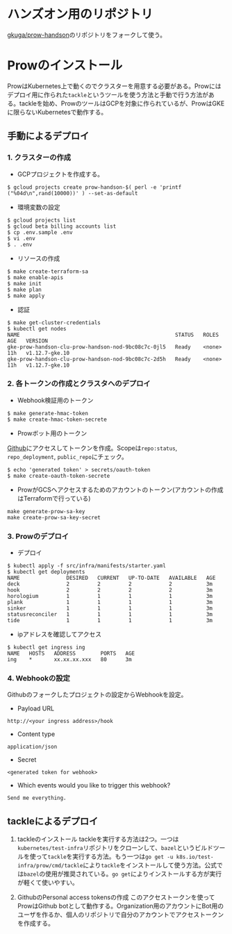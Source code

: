 # ハンズオン用のリポジトリ
[gkuga/prow-handson](https://github.com/gkuga/prow-handson)のリポジトリをフォークして使う。

# Prowのインストール
ProwはKubernetes上で動くのでクラスターを用意する必要がある。Prowにはデプロイ用に作られた`tackle`というツールを使う方法と手動で行う方法がある。tackleを始め、ProwのツールはGCPを対象に作られているが、ProwはGKEに限らないKubernetesで動作する。

## 手動によるデプロイ

### 1. クラスターの作成

* GCPプロジェクトを作成する。
```
$ gcloud projects create prow-handson-$( perl -e 'printf ("%04d\n",rand(10000))' ) --set-as-default
```

* 環境変数の設定
```
$ gcloud projects list
$ gcloud beta billing accounts list
$ cp .env.sample .env
$ vi .env
$ . .env
```

* リソースの作成
```
$ make create-terraform-sa
$ make enable-apis
$ make init
$ make plan
$ make apply
```

* 認証
```
$ make get-cluster-credentials
$ kubectl get nodes
NAME                                                  STATUS   ROLES    AGE   VERSION
gke-prow-handson-clu-prow-handson-nod-9bc08c7c-0jl5   Ready    <none>   11h   v1.12.7-gke.10
gke-prow-handson-clu-prow-handson-nod-9bc08c7c-2d5h   Ready    <none>   11h   v1.12.7-gke.10
```

### 2. 各トークンの作成とクラスタへのデプロイ

* Webhook検証用のトークン

```
$ make generate-hmac-token
$ make create-hmac-token-secrete
```

* Prowボット用のトークン

[Github](https://github.com/settings/tokens)にアクセスしてトークンを作成。Scopeは`repo:status`, ` repo_deployment`, `public_repo`にチェック。

```
$ echo 'generated token' > secrets/oauth-token
$ make create-oauth-token-secrete
```

* ProwがGCSへアクセスするためのアカウントのトークン(アカウントの作成はTerraformで行っている)

```
make generate-prow-sa-key
make create-prow-sa-key-secret
```

### 3. Prowのデプロイ

* デプロイ

```
$ kubectl apply -f src/infra/manifests/starter.yaml
$ kubectl get deployments
NAME               DESIRED   CURRENT   UP-TO-DATE   AVAILABLE   AGE
deck               2         2         2            2           3m
hook               2         2         2            2           3m
horologium         1         1         1            1           3m
plank              1         1         1            1           3m
sinker             1         1         1            1           3m
statusreconciler   1         1         1            1           3m
tide               1         1         1            1           3m
```

* ipアドレスを確認してアクセス

```
$ kubectl get ingress ing
NAME   HOSTS   ADDRESS        PORTS   AGE
ing    *       xx.xx.xx.xxx   80      3m
```

### 4. Webhookの設定
Githubのフォークしたプロジェクトの設定からWebhookを設定。

* Payload URL

```
http://<your ingress address>/hook
```

* Content type

```
application/json
```

* Secret

```
<generated token for webhook>
```

* Which events would you like to trigger this webhook?

```
Send me everything.
```
## tackleによるデプロイ

1. tackleのインストール
tackleを実行する方法は2つ。一つは`kubernetes/test-infra`リポジトリをクローンして、`bazel`というビルドツールを使って`tackle`を実行する方法。もう一つは`go get -u k8s.io/test-infra/prow/cmd/tackle`により`tackle`をインストールして使う方法。公式では`bazel`の使用が推奨されている。`go get`によりインストールする方が実行が軽くて使いやすい。

2. GithubのPersonal access tokensの作成
このアクセストークンを使ってProwはGithub botとして動作する。Organization用のアカウントにBot用のユーザを作るか、個人のリポジトリで自分のアカウントでアクセストークンを作成する。
